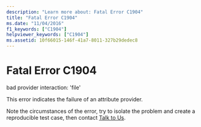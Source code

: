 ```yaml
---
description: "Learn more about: Fatal Error C1904"
title: "Fatal Error C1904"
ms.date: "11/04/2016"
f1_keywords: ["C1904"]
helpviewer_keywords: ["C1904"]
ms.assetid: 10f66015-146f-41a7-8011-327b29dedec8
---
```

# Fatal Error C1904

bad provider interaction: 'file'

This error indicates the failure of an attribute provider.

Note the circumstances of the error, try to isolate the problem and create a reproducible test case, then contact [Talk to Us](/visualstudio/ide/talk-to-us).
